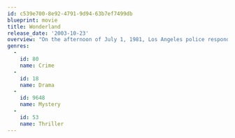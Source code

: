 ```yaml
---
id: c539e700-8e92-4791-9d94-63b7ef7499db
blueprint: movie
title: Wonderland
release_date: '2003-10-23'
overview: "On the afternoon of July 1, 1981, Los Angeles police responded to a distress call on Wonderland Avenue and discovered a grisly quadruple homicide. The police investigation that followed uncovered two versions of the events leading up to the brutal murders - both involving legendary porn actor John Holmes. You're about to experience both versions."
genres:
  -
    id: 80
    name: Crime
  -
    id: 18
    name: Drama
  -
    id: 9648
    name: Mystery
  -
    id: 53
    name: Thriller
---
```

